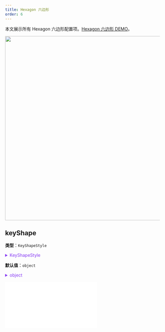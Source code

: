 ```yaml
---
title: Hexagon 六边形
order: 6
---
```


本文展示所有 Hexagon 六边形配置项。[Hexagon 六边形 DEMO](/zh/examples/item/defaultNodes/#hexagon)。

<img src="https://mdn.alipayobjects.com/huamei_qa8qxu/afts/img/A*muosSr4ft8QAAAAAAAAAAAAADmJ7AQ/original" width=600 />

## keyShape

**类型**：`KeyShapeStyle`

<details>

<summary style="color: #873bf4; cursor: pointer">KeyShapeStyle</summary>

```typescript
type KeyShapeStyle = StyleProps & {
  /**
   * 六边形的外接圆半径大小
   */
  r?: number;
  /**
   * 六边形的方向。可以是垂直（`vertical`）或水平（`horizontal`）方向决定了六边形在画布上的朝向
   */
  direction?: 'vertical' | 'horizontal';
};
```

其中，相关的图形样式参考 [Polygon 图形样式](../shape/PolygonStyleProps.zh.md)。

</details>

**默认值**：`object`

<details>

<summary style="color: #873bf4; cursor: pointer">object</summary>

```json
{
  "r": 16,
  "direction": "vertical"
}
```

</details>

<embed src="../../../common/NodeShapeStyles.zh.md"></embed>
